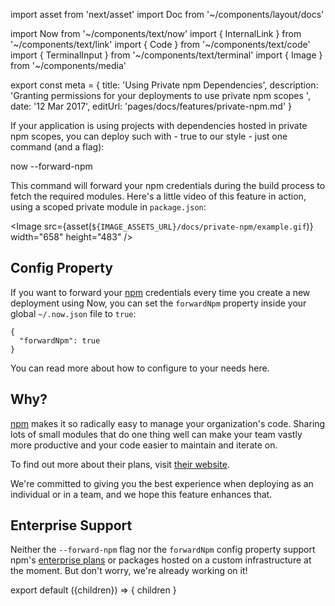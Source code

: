 import asset from 'next/asset'
import Doc from '~/components/layout/docs'

import Now from '~/components/text/now'
import { InternalLink } from '~/components/text/link'
import { Code } from '~/components/text/code'
import { TerminalInput } from '~/components/text/terminal'
import { Image } from '~/components/media'

export const meta = {
title: 'Using Private npm Dependencies',
description: 'Granting permissions for your deployments to use private npm scopes ',
date: '12 Mar 2017',
editUrl: 'pages/docs/features/private-npm.md'
}

If your application is using projects with dependencies hosted in private npm scopes, you can deploy such with - true to our style - just one command (and a flag):

<TerminalInput>now --forward-npm</TerminalInput>

This command will forward your npm credentials during the build process to fetch the required modules. Here's a little video of this feature in action, using a scoped private module in `package.json`:

<Image
src={asset(`${IMAGE_ASSETS_URL}/docs/private-npm/example.gif`)}
width="658"
height="483"
/>

## Config Property

If you want to forward your [npm](https://npmjs.com/) credentials every time you create a new deployment using Now, you can set the `forwardNpm` property inside your global `~/.now.json` file to `true`:

```
{
  "forwardNpm": true
}
```

You can read more about how to configure <Now color="#000" /> to your needs <InternalLink href="/docs/features/configuration">here</InternalLink>.

## Why?

[npm](https://npmjs.com/) makes it so radically easy to manage your organization's code. Sharing lots of small modules that do one thing well can make your team vastly more productive and your code easier to maintain and iterate on.

To find out more about their plans, visit [their website](https://npmjs.com/features).

We're committed to giving you the best experience when deploying as an individual or in a team, and we hope this feature enhances that.

## Enterprise Support

Neither the `--forward-npm` flag nor the `forwardNpm` config property support npm's [enterprise plans](https://www.npmjs.com/enterprise) or packages hosted on a custom infrastructure at the moment. But don't worry, we're already working on it!

export default ({children}) => <Doc meta={meta}>{ children }</Doc>
